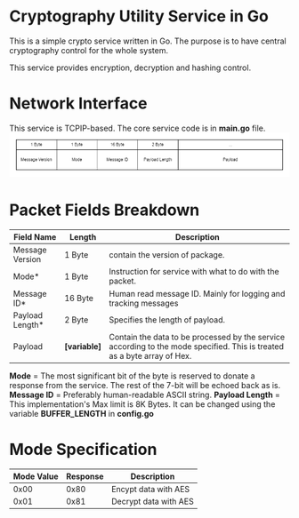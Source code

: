 
# Cryptography Utility Service in Go
This is a simple crypto service written in Go. The purpose is to have central cryptography control for the whole system. 

This service provides encryption, decryption and hashing control.


# Network Interface
This service is TCPIP-based.  The core service code is in **main.go** file. 
![packet structure](./docs/img/packet.png)

# Packet Fields Breakdown
|Field Name|Length|Description|
|-|-|-|
|Message Version|1 Byte|contain the version of package.|
|Mode*|1 Byte|Instruction for service with what to do with the packet.|
|Message ID*|16 Byte|Human read message ID. Mainly for logging and tracking messages |
|Payload Length*|2 Byte|Specifies the length of payload. |
|Payload|**[variable]**|Contain the data to be processed by the service according to the mode specified. This is treated as a byte array of Hex.|

**Mode** = The most significant bit of the byte is reserved to donate a response from the service. The rest of the 7-bit will be echoed back as is.
**Message ID** = Preferably human-readable ASCII string.
**Payload Length** = This implementation's Max limit is 8K Bytes. It can be changed using the variable **BUFFER_LENGTH** in **config.go**

# Mode Specification
|Mode Value|Response|Description|
|-|-|-|
|0x00|0x80|Encypt data with AES |
|0x01|0x81|Decrypt data with AES |